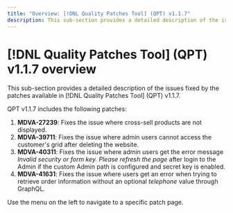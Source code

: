 ```yaml
---
title: "Overview: [!DNL Quality Patches Tool] (QPT) v1.1.7"
description: This sub-section provides a detailed description of the issues fixed by the patches available in [!DNL Quality Patches Tool] (QPT) v1.1.7.
---
```

# [!DNL Quality Patches Tool] (QPT) v1.1.7 overview

This sub-section provides a detailed description of the issues fixed by the patches available in [!DNL Quality Patches Tool] (QPT) v1.1.7.

QPT v1.1.7 includes the following patches:

1. **MDVA-27239**: Fixes the issue where cross-sell products are not displayed.
1. **MDVA-39711**: Fixes the issue where admin users cannot access the customer's grid after deleting the website.
1. **MDVA-40311**: Fixes the issue where admin users get the error message *Invalid security or form key. Please refresh the page* after login to the Admin if the custom Admin path is configured and secret key is enabled.
1. **MDVA-41631**: Fixes the issue where users get an error when trying to retrieve order information without an optional *telephone* value through GraphQL.


Use the menu on the left to navigate to a specific patch page.

